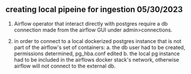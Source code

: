 ## creating local pipeine for ingestion 05/30/2023

1. Airflow operator that interact directly with postgres
require a db connection made from the airflow GUI under admin>connections.

2. in order to connect to a local dockerized postgres instance that is not
part of the airflow's set of containers:
  a. the db user had to be created, permissions determined, pg_hba.conf edited
  b. the local pg instance had to be included in the airflows docker stack's network, otherwise airflow will not connect to the external db. 
